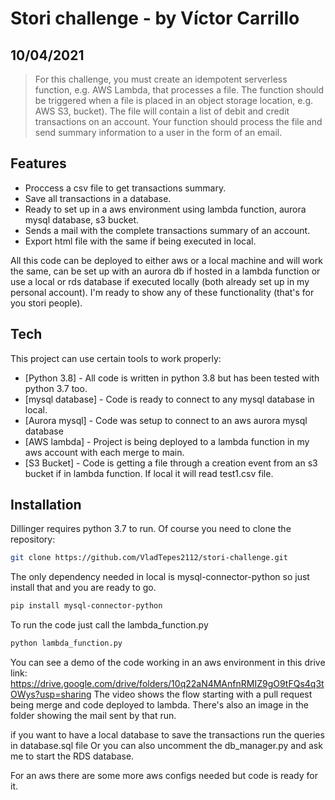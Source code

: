 # Stori challenge - by Víctor Carrillo
## 10/04/2021

>For this challenge, you must create an idempotent serverless function, e.g. AWS Lambda, that
>processes a file. The function should be triggered when a file is placed in an object storage location,
>e.g. AWS S3, bucket). The file will contain a list of debit and credit transactions on an account. Your
>function should process the file and send summary information to a user in the form of an email.


## Features

- Proccess a csv file to get transactions summary.
- Save all transactions in a database.
- Ready to set up in a aws environment using lambda function, aurora mysql database, s3 bucket.
- Sends a mail with the complete transactions summary of an account.
- Export html file with the same if being executed in local.

All this code can be deployed to either aws or a local machine and will work the same, can be set up with an aurora db if hosted in a lambda function or use a local or rds database if executed locally (both already set up in my personal account).
I'm ready to show any of these functionality (that's for you stori people).

## Tech

This project can use certain tools to work properly:

- [Python 3.8] - All code is written in python 3.8 but has been tested with python 3.7 too.
- [mysql database] - Code is ready to connect to any mysql database in local.
- [Aurora mysql] - Code was setup to connect to an aws aurora mysql database
- [AWS lambda] - Project is being deployed to a lambda function in my aws account with each merge to main.
- [S3 Bucket] - Code is getting a file through a creation event from an s3 bucket if in lambda function. If local it will read test1.csv file.

## Installation

Dillinger requires python 3.7 to run.
Of course you need to clone the repository:
```sh
git clone https://github.com/VladTepes2112/stori-challenge.git
```
The only dependency needed in local is mysql-connector-python so just install that and you are ready to go.
```sh
pip install mysql-connector-python
```

To run the code just call the lambda_function.py

```sh
python lambda_function.py
```

You can see a demo of the code working in an aws environment in this drive link:
https://drive.google.com/drive/folders/10q22aN4MAnfnRMIZ9gO9tFQs4q3tOWys?usp=sharing
The video shows the flow starting with a pull request being merge and code deployed to lambda.
There's also an image in the folder showing the mail sent by that run.

if you want to have a local database to save the transactions run the queries in database.sql file
Or you can also uncomment the db_manager.py and ask me to start the RDS database.

For an aws there are some more aws configs needed but code is ready for it.
